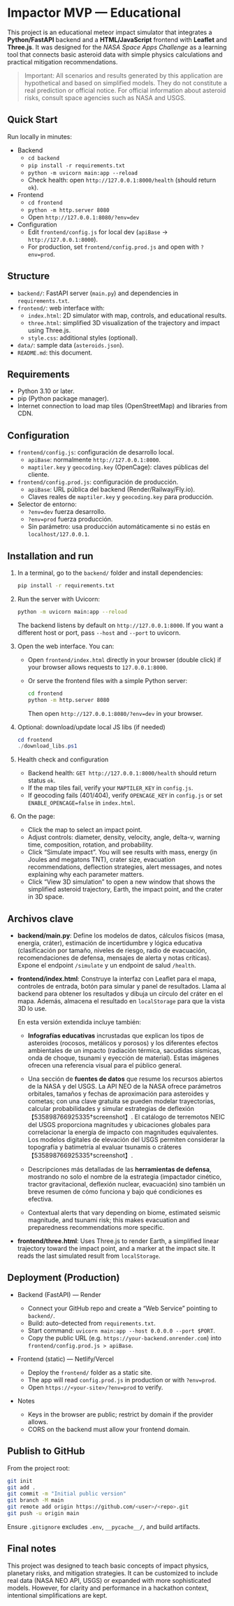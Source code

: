 # Impactor MVP — Educational

This project is an educational meteor impact simulator that integrates a **Python/FastAPI** backend and a **HTML/JavaScript** frontend with **Leaflet** and **Three.js**. It was designed for the *NASA Space Apps Challenge* as a learning tool that connects basic asteroid data with simple physics calculations and practical mitigation recommendations.

> Important: All scenarios and results generated by this application are hypothetical and based on simplified models. They do not constitute a real prediction or official notice. For official information about asteroid risks, consult space agencies such as NASA and USGS.

## Quick Start

Run locally in minutes:

- Backend
  - `cd backend`
  - `pip install -r requirements.txt`
  - `python -m uvicorn main:app --reload`
  - Check health: open `http://127.0.0.1:8000/health` (should return `ok`).
- Frontend
  - `cd frontend`
  - `python -m http.server 8080`
  - Open `http://127.0.0.1:8080/?env=dev`
- Configuration
  - Edit `frontend/config.js` for local dev (`apiBase` → `http://127.0.0.1:8000`).
  - For production, set `frontend/config.prod.js` and open with `?env=prod`.

## Structure

- `backend/`: FastAPI server (`main.py`) and dependencies in `requirements.txt`.
- `frontend/`: web interface with:
  - `index.html`: 2D simulator with map, controls, and educational results.
  - `three.html`: simplified 3D visualization of the trajectory and impact using Three.js.
  - `style.css`: additional styles (optional).
- `data/`: sample data (`asteroids.json`).
- `README.md`: this document.

## Requirements

- Python 3.10 or later.
- pip (Python package manager).
- Internet connection to load map tiles (OpenStreetMap) and libraries from CDN.

## Configuration

- `frontend/config.js`: configuración de desarrollo local.
  - `apiBase`: normalmente `http://127.0.0.1:8000`.
  - `maptiler.key` y `geocoding.key` (OpenCage): claves públicas del cliente.
- `frontend/config.prod.js`: configuración de producción.
  - `apiBase`: URL pública del backend (Render/Railway/Fly.io).
  - Claves reales de `maptiler.key` y `geocoding.key` para producción.
- Selector de entorno:
  - `?env=dev` fuerza desarrollo.
  - `?env=prod` fuerza producción.
  - Sin parámetro: usa producción automáticamente si no estás en `localhost/127.0.0.1`.

## Installation and run

1. In a terminal, go to the `backend/` folder and install dependencies:

   ```bash
   pip install -r requirements.txt
   ```

2. Run the server with Uvicorn:

   ```bash
   python -m uvicorn main:app --reload
   ```

   The backend listens by default on `http://127.0.0.1:8000`. If you want a different host or port, pass `--host` and `--port` to uvicorn.

3. Open the web interface. You can:

   - Open `frontend/index.html` directly in your browser (double click) if your browser allows requests to `127.0.0.1:8000`.
   - Or serve the frontend files with a simple Python server:

     ```bash
     cd frontend
     python -m http.server 8080
     ```

     Then open `http://127.0.0.1:8080/?env=dev` in your browser.

4. Optional: download/update local JS libs (if needed)

   ```powershell
   cd frontend
   ./download_libs.ps1
   ```

5. Health check and configuration

   - Backend health: `GET http://127.0.0.1:8000/health` should return status `ok`.
   - If the map tiles fail, verify your `MAPTILER_KEY` in `config.js`.
   - If geocoding fails (401/404), verify `OPENCAGE_KEY` in `config.js` or set `ENABLE_OPENCAGE=false` in `index.html`.

4. On the page:

   - Click the map to select an impact point.
   - Adjust controls: diameter, density, velocity, angle, delta-v, warning time, composition, rotation, and probability.
   - Click “Simulate impact”. You will see results with mass, energy (in Joules and megatons TNT), crater size, evacuation recommendations, deflection strategies, alert messages, and notes explaining why each parameter matters.
   - Click “View 3D simulation” to open a new window that shows the simplified asteroid trajectory, Earth, the impact point, and the crater in 3D space.

## Archivos clave

- **backend/main.py**: Define los modelos de datos, cálculos físicos
  (masa, energía, cráter), estimación de incertidumbre y lógica
  educativa (clasificación por tamaño, niveles de riesgo, radio de
  evacuación, recomendaciones de defensa, mensajes de alerta y notas
  críticas). Expone el endpoint `/simulate` y un endpoint de salud
  `/health`.

- **frontend/index.html**: Construye la interfaz con Leaflet para el
  mapa, controles de entrada, botón para simular y panel de
  resultados. Llama al backend para obtener los resultados y
  dibuja un círculo del cráter en el mapa. Además, almacena el
  resultado en `localStorage` para que la vista 3D lo use.

  En esta versión extendida incluye también:

  - **Infografías educativas** incrustadas que explican los tipos de asteroides (rocosos, metálicos y porosos) y los diferentes efectos ambientales de un impacto (radiación térmica, sacudidas sísmicas, onda de choque, tsunami y eyección de material). Estas imágenes ofrecen una referencia visual para el público general.
  - Una sección de **fuentes de datos** que resume los recursos abiertos de la NASA y del USGS. La API NEO de la NASA ofrece parámetros orbitales, tamaños y fechas de aproximación para asteroides y cometas; con una clave gratuita se pueden modelar trayectorias, calcular probabilidades y simular estrategias de deflexión【535898766925335†screenshot】. El catálogo de terremotos NEIC del USGS proporciona magnitudes y ubicaciones globales para correlacionar la energía de impacto con magnitudes equivalentes. Los modelos digitales de elevación del USGS permiten considerar la topografía y batimetría al evaluar tsunamis o cráteres【535898766925335†screenshot】.

  - Descripciones más detalladas de las **herramientas de defensa**, mostrando no solo el nombre de la estrategia (impactador cinético, tractor gravitacional, deflexión nuclear, evacuación) sino también un breve resumen de cómo funciona y bajo qué condiciones es efectiva.

  - Contextual alerts that vary depending on biome, estimated seismic magnitude, and tsunami risk; this makes evacuation and preparedness recommendations more specific.

- **frontend/three.html**: Uses Three.js to render Earth, a simplified linear trajectory toward the impact point, and a marker at the impact site. It reads the last simulated result from `localStorage`.

## Deployment (Production)

- Backend (FastAPI) — Render
  - Connect your GitHub repo and create a “Web Service” pointing to `backend/`.
  - Build: auto-detected from `requirements.txt`.
  - Start command: `uvicorn main:app --host 0.0.0.0 --port $PORT`.
  - Copy the public URL (e.g. `https://your-backend.onrender.com`) into `frontend/config.prod.js > apiBase`.

- Frontend (static) — Netlify/Vercel
  - Deploy the `frontend/` folder as a static site.
  - The app will read `config.prod.js` in production or with `?env=prod`.
  - Open `https://<your-site>/?env=prod` to verify.

- Notes
  - Keys in the browser are public; restrict by domain if the provider allows.
  - CORS on the backend must allow your frontend domain.

## Publish to GitHub

From the project root:

```bash
git init
git add .
git commit -m "Initial public version"
git branch -M main
git remote add origin https://github.com/<user>/<repo>.git
git push -u origin main
```

Ensure `.gitignore` excludes `.env`, `__pycache__/`, and build artifacts.

## Final notes

This project was designed to teach basic concepts of impact physics, planetary risks, and mitigation strategies. It can be customized to include real data (NASA NEO API, USGS) or expanded with more sophisticated models. However, for clarity and performance in a hackathon context, intentional simplifications are kept.
